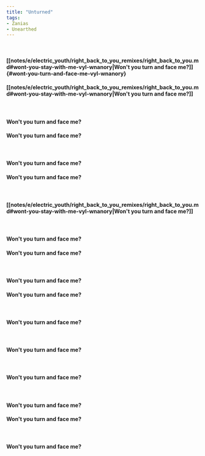 ```yaml
---
title: "Unturned"
tags:
- Zanias
- Unearthed
---
```

&nbsp;
#### [[notes/e/electric_youth/right_back_to_you_remixes/right_back_to_you.md#wont-you-stay-with-me-vyl-wnanory|Won't you turn and face me?]] {#wont-you-turn-and-face-me-vyl-wnanory}
#### [[notes/e/electric_youth/right_back_to_you_remixes/right_back_to_you.md#wont-you-stay-with-me-vyl-wnanory|Won't you turn and face me?]]
&nbsp;
#### Won't you turn and face me?
#### Won't you turn and face me?
&nbsp;
#### Won't you turn and face me?
#### Won't you turn and face me?
&nbsp;
#### [[notes/e/electric_youth/right_back_to_you_remixes/right_back_to_you.md#wont-you-stay-with-me-vyl-wnanory|Won't you turn and face me?]]
&nbsp;
#### Won't you turn and face me?
#### Won't you turn and face me?
&nbsp;
#### Won't you turn and face me?
#### Won't you turn and face me?
&nbsp;
#### Won't you turn and face me?
&nbsp;
#### Won't you turn and face me?
&nbsp;
#### Won't you turn and face me?
&nbsp;
#### Won't you turn and face me?
#### Won't you turn and face me?
&nbsp;
#### Won't you turn and face me?
